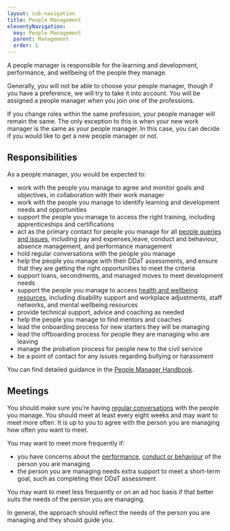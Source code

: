 ```yaml
---
layout: sub-navigation
title: People Management
eleventyNavigation:
  key: People Management
  parent: Management
  order: 1
---
```


A people manager is responsible for the learning and development, performance, and wellbeing of the people they manage.

Generally, you will not be able to choose your people manager, though if you have a preference, we will try to take it into account. You will be assigned a people manager when you join one of the professions.

If you change roles within the same profession, your people manager will remain the same. The only exception to this is when your new work manager is the same as your people manager. In this case, you can decide if you would like to get a new people manager or not.

## Responsibilities

As a people manager, you would be expected to:

- work with the people you manage to agree and monitor goals and objectives, in collaboration with their work manager
- work with the people you manage to identify learning and development needs and opportunities
- support the people you manage to access the right training, including apprenticeships and certifications
- act as the primary contact for people you manage for all [people queries and issues](https://intranet.justice.gov.uk/guidance/hr/), including pay and expenses,leave, conduct and behaviour, absence management, and performance management
- hold regular conversations with the people you manage
- help the people you manage with their DDaT assessments, and ensure that they are getting the right opportunities to meet the criteria
- support loans, secondments, and managed moves to meet development needs
- support the people you manage to access [health and wellbeing resources](https://intranet.justice.gov.uk/guidance/hr/support-and-wellbeing/), including disability support and workplace adjustments, staff networks, and mental wellbeing resources
- provide technical support, advice and coaching as needed
- help the people you manage to find mentors and coaches
- lead the onboarding process for new starters they will be managing
- lead the offboarding process for people they are managing who are leaving
- manage the probation process for people new to the civil service
- be a point of contact for any issues regarding bullying or harassment

You can find detailed guidance in the [People Manager Handbook](https://intranet.justice.gov.uk/guidance/hr/).

## Meetings

You should make sure you’re having [regular conversations](https://docs.google.com/document/d/1GNzN_ZJ1Ju4ac6HB3Py8mSh4PLkpL3OhEq1o5MnbvPg/edit#heading=h.uxbn3r5og6j4) with the people you manage. You should meet at least every eight weeks and may want to meet more often. It is up to you to agree with the person you are managing how often you want to meet.

You may want to meet more frequently if:

- you have concerns about the [performance](https://intranet.justice.gov.uk/guidance/hr/performance-management/), [conduct or behaviour](https://intranet.justice.gov.uk/guidance/hr/conduct-behaviour/) of the person you are managing
- the person you are managing needs extra support to meet a short-term goal, such as completing their DDaT assessment

You may want to meet less frequently or on an ad hoc basis if that better suits the needs of the person you are managing.

In general, the approach should reflect the needs of the person you are managing and they should guide you.

